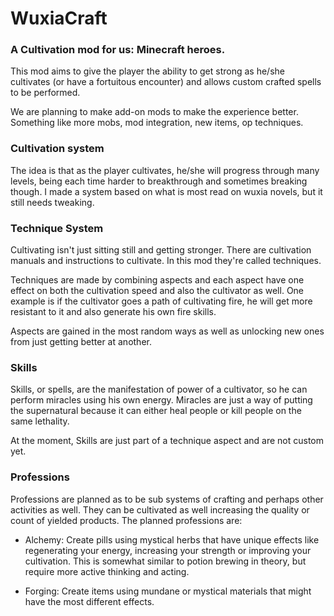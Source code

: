 # WuxiaCraft

### A Cultivation mod for us: Minecraft heroes.

This mod aims to give the player the ability to get strong as he/she cultivates (or have a fortuitous encounter) and allows custom crafted spells to be performed.

We are planning to make add-on mods to make the experience better. Something like more mobs, mod integration, new items, op techniques.

### Cultivation system

The idea is that as the player cultivates, he/she will progress through many levels, being each time harder to breakthrough and sometimes breaking though. I made a system based on what is most read on wuxia novels, but it still needs tweaking.

### Technique System

Cultivating isn't just sitting still and getting stronger. There are cultivation manuals and instructions to cultivate. In this mod they're called techniques.

Techniques are made by combining aspects and each aspect have one effect on both the cultivation speed and also the cultivator as well.
One example is if the cultivator goes a path of cultivating fire, he will get more resistant to it and also generate his own fire skills.

Aspects are gained in the most random ways as well as unlocking new ones from just getting better at another.

### Skills

Skills, or spells, are the manifestation of power of a cultivator, so he can perform miracles using his own energy.
Miracles are just a way of putting the supernatural because it can either heal people or kill people on the same lethality.

At the moment, Skills are just part of a technique aspect and are not custom yet.

### Professions

Professions are planned as to be sub systems of crafting and perhaps other activities as well.
They can be cultivated as well increasing the quality or count of yielded products.
The planned professions are:
- Alchemy: Create pills using mystical herbs that have unique effects like regenerating your energy, increasing your strength or improving your cultivation. This is somewhat similar to potion brewing in theory, but require more active thinking and acting.

- Forging: Create items using mundane or mystical materials that might have the most different effects.



